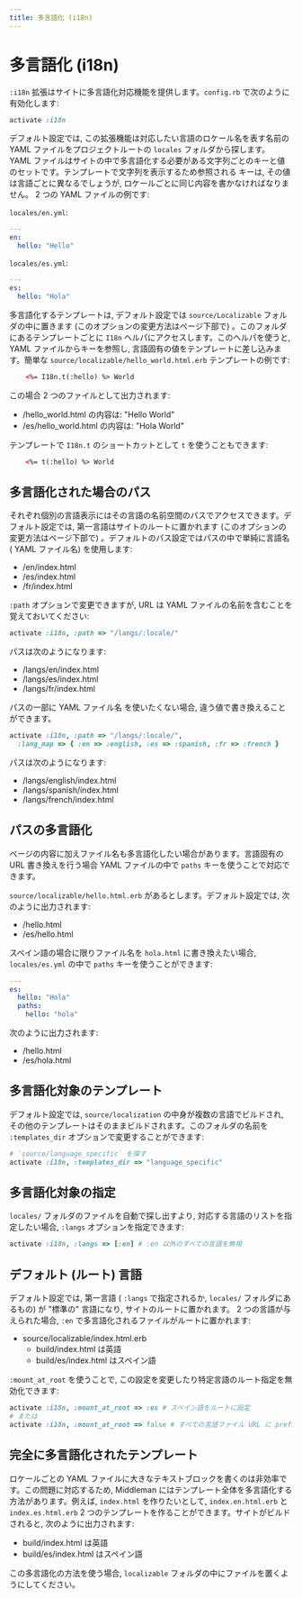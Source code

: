 ```yaml
---
title: 多言語化 (i18n)
---
```


# 多言語化 (i18n)

`:i18n` 拡張はサイトに多言語化対応機能を提供します。`config.rb` で次のように有効化します:

``` ruby
activate :i18n
```

デフォルト設定では, この拡張機能は対応したい言語のロケール名を表す名前の YAML ファイルをプロジェクトルートの `locales` フォルダから探します。 YAML ファイルはサイトの中で多言語化する必要がある文字列ごとのキーと値のセットです。テンプレートで文字列を表示するため参照される キーは, その値は言語ごとに異なるでしょうが, ロケールごとに同じ内容を書かなければなりません。 2 つの YAML ファイルの例です:

`locales/en.yml`:

``` yaml
---
en:
  hello: "Hello"
```

`locales/es.yml`:

``` yaml
---
es:
  hello: "Hola"
```

多言語化するテンプレートは, デフォルト設定では `source/Localizable` フォルダの中に置きます (このオプションの変更方法はページ下部で) 。このフォルダにあるテンプレートごとに `I18n` ヘルパにアクセスします。このヘルパを使うと,  YAML ファイルからキーを参照し, 言語固有の値をテンプレートに差し込みます。簡単な `source/localizable/hello_world.html.erb` テンプレートの例です:

``` html
    <%= I18n.t(:hello) %> World
```

この場合 2 つのファイルとして出力されます:

* /hello_world.html の内容は: "Hello World"
* /es/hello_world.html の内容は: "Hola World"

テンプレートで `I18n.t` のショートカットとして `t` を使うこともできます:

``` html
    <%= t(:hello) %> World
```


## 多言語化された場合のパス

それぞれ個別の言語表示にはその言語の名前空間のパスでアクセスできます。デフォルト設定では, 第一言語はサイトのルートに置かれます (このオプションの変更方法はページ下部で) 。デフォルトのパス設定ではパスの中で単純に言語名 ( YAML ファイル名) を使用します:

* /en/index.html
* /es/index.html
* /fr/index.html

`:path` オプションで変更できますが, URL は YAML ファイルの名前を含むことを覚えておいてください:

``` ruby
activate :i18n, :path => "/langs/:locale/"
```

パスは次のようになります:

* /langs/en/index.html
* /langs/es/index.html
* /langs/fr/index.html

パスの一部に YAML ファイル名 を使いたくない場合, 違う値で書き換えることができます。

``` ruby
activate :i18n, :path => "/langs/:locale/",
  :lang_map => { :en => :english, :es => :spanish, :fr => :french }
```

パスは次のようになります:

* /langs/english/index.html
* /langs/spanish/index.html
* /langs/french/index.html

## パスの多言語化

ページの内容に加えファイル名も多言語化したい場合があります。言語固有の URL 書き換えを行う場合 YAML ファイルの中で `paths` キーを使うことで対応できます。

`source/localizable/hello.html.erb` があるとします。デフォルト設定では, 次のように出力されます:

* /hello.html
* /es/hello.html

スペイン語の場合に限りファイル名を `hola.html` に書き換えたい場合, `locales/es.yml` の中で `paths` キーを使うことができます:

``` yaml
---
es:
  hello: "Hola"
  paths:
    hello: "hola"
```

次のように出力されます:

* /hello.html
* /es/hola.html

## 多言語化対象のテンプレート

デフォルト設定では, `source/localization` の中身が複数の言語でビルドされ, その他のテンプレートはそのままビルドされます。このフォルダの名前を `:templates_dir` オプションで変更することができます:

``` ruby
# `source/language_specific` を探す
activate :i18n, :templates_dir => "language_specific"
```

## 多言語化対象の指定

`locales/` フォルダのファイルを自動で探し出すより, 対応する言語のリストを指定したい場合, `:langs` オプションを指定できます:

``` ruby
activate :i18n, :langs => [:en] # :en 以外のすべての言語を無視
```

## デフォルト (ルート) 言語

デフォルト設定では, 第一言語 ( `:langs` で指定されるか, `locales/` フォルダにあるもの) が "標準の" 言語になり, サイトのルートに置かれます。 2 つの言語が与えられた場合, `:en` で多言語化されるファイルがルートに置かれます:

* source/localizable/index.html.erb
  * build/index.html は英語
  * build/es/index.html はスペイン語

`:mount_at_root` を使うことで, この設定を変更したり特定言語のルート指定を無効化できます:

``` ruby
activate :i18n, :mount_at_root => :es # スペイン語をルートに設定
# または
activate :i18n, :mount_at_root => false # すべての言語ファイル URL に prefix がつく
```

## 完全に多言語化されたテンプレート

ロケールごとの YAML ファイルに大きなテキストブロックを書くのは非効率です。この問題に対応するため, Middleman にはテンプレート全体を多言語化する方法があります。例えば, `index.html` を作りたいとして, `index.en.html.erb` と `index.es.html.erb` 2 つのテンプレートを作ることができます。サイトがビルドされると, 次のように出力されます:

* build/index.html は英語
* build/es/index.html はスペイン語

この多言語化の方法を使う場合, `localizable` フォルダの中にファイルを置くようにしてください。
